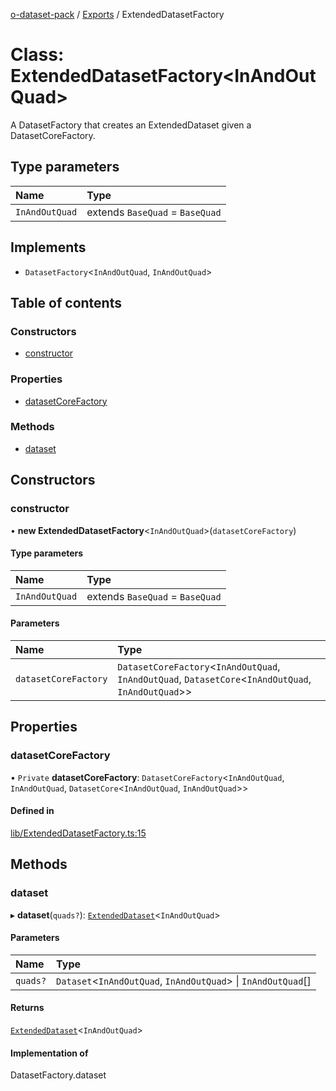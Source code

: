 [o-dataset-pack](../README.md) / [Exports](../modules.md) / ExtendedDatasetFactory

# Class: ExtendedDatasetFactory<InAndOutQuad\>

A DatasetFactory that creates an ExtendedDataset given a DatasetCoreFactory.

## Type parameters

| Name | Type |
| :------ | :------ |
| `InAndOutQuad` | extends `BaseQuad` = `BaseQuad` |

## Implements

- `DatasetFactory`<`InAndOutQuad`, `InAndOutQuad`\>

## Table of contents

### Constructors

- [constructor](ExtendedDatasetFactory.md#constructor)

### Properties

- [datasetCoreFactory](ExtendedDatasetFactory.md#datasetcorefactory)

### Methods

- [dataset](ExtendedDatasetFactory.md#dataset)

## Constructors

### constructor

• **new ExtendedDatasetFactory**<`InAndOutQuad`\>(`datasetCoreFactory`)

#### Type parameters

| Name | Type |
| :------ | :------ |
| `InAndOutQuad` | extends `BaseQuad` = `BaseQuad` |

#### Parameters

| Name | Type |
| :------ | :------ |
| `datasetCoreFactory` | `DatasetCoreFactory`<`InAndOutQuad`, `InAndOutQuad`, `DatasetCore`<`InAndOutQuad`, `InAndOutQuad`\>\> |

## Properties

### datasetCoreFactory

• `Private` **datasetCoreFactory**: `DatasetCoreFactory`<`InAndOutQuad`, `InAndOutQuad`, `DatasetCore`<`InAndOutQuad`, `InAndOutQuad`\>\>

#### Defined in

[lib/ExtendedDatasetFactory.ts:15](https://github.com/o-development/o-dataset-pack/blob/44be04c/lib/ExtendedDatasetFactory.ts#L15)

## Methods

### dataset

▸ **dataset**(`quads?`): [`ExtendedDataset`](ExtendedDataset.md)<`InAndOutQuad`\>

#### Parameters

| Name | Type |
| :------ | :------ |
| `quads?` | `Dataset`<`InAndOutQuad`, `InAndOutQuad`\> \| `InAndOutQuad`[] |

#### Returns

[`ExtendedDataset`](ExtendedDataset.md)<`InAndOutQuad`\>

#### Implementation of

DatasetFactory.dataset
